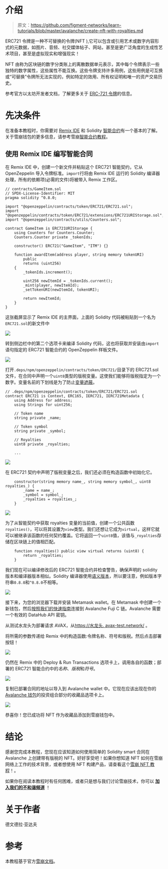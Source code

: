 # 介绍

> 原文：<https://github.com/figment-networks/learn-tutorials/blob/master/avalanche/create-nft-with-royalties.md>

ERC721 令牌是一种不可替换的令牌(NFT ),它可以包含或引用艺术或数字内容形式的元数据，如图片、音频、社交媒体帖子、网站，甚至是更广泛角度的生成性艺术项目，甚至是虚拟现实和增强现实！

NFT 由称为区块链的数字分类账上的离散数据单元表示，其中每个令牌表示一些独特的数字属性，这些属性不能互换。这些令牌支持许多用例，这些用例是可互换或“可替换”令牌所无法实现的，例如特定的效用、所有权证明和唯一的资产交易历史。

参考官方以太坊开发者文档，了解更多关于 [ERC-721 令牌](https://ethereum.org/en/developers/docs/standards/tokens/erc-721/)的信息。

# 先决条件

在准备本教程时，你需要对 [Remix IDE](https://remix.ethereum.org/) 和 Solidity [智能合约](https://solidity-by-example.org/)有一个基本的了解。关于雪崩钱包的更多信息，请参考雪崩[智能合约教程](https://learn.figment.io/tutorials/deploy-a-smart-contract-on-avalanche-using-remix-and-metamask)。

## 使用 Remix IDE 编写智能合同

在 Remix IDE 中，创建一个新文件并粘贴这个 ERC721 智能契约，它从 OpenZeppelin 导入令牌标准。`import`行将由 Remix IDE 运行的 Solidity 编译器处理，所有的依赖项(必需的文件)将被带入 Remix 工作区。

```
// contracts/GameItem.sol
// SPDX-License-Identifier: MIT
pragma solidity ^0.8.0;

import "@openzeppelin/contracts/token/ERC721/ERC721.sol";
import "@openzeppelin/contracts/token/ERC721/extensions/ERC721URIStorage.sol";
import "@openzeppelin/contracts/utils/Counters.sol";

contract GameItem is ERC721URIStorage {
    using Counters for Counters.Counter;
    Counters.Counter private _tokenIds;

    constructor() ERC721("GameItem", "ITM") {}

    function awardItem(address player, string memory tokenURI)
        public
        returns (uint256)
    {
        _tokenIds.increment();

        uint256 newItemId = _tokenIds.current();
        _mint(player, newItemId);
        _setTokenURI(newItemId, tokenURI);

        return newItemId;
    }
}
```

这张截屏显示了 Remix IDE 的主界面，上面的 Solidity 代码被粘贴到一个名为`ERC721.sol`的新文件中

![](img/c47c2066533e13e1eb57b1a85dbdbabe.png)

转到侧边栏中的第二个选项卡来编译 Solidity 代码，这也将获取并安装由`import`语句指定的 ERC721 智能合约的 OpenZeppelin 样板文件。

![](img/c71113cd274f10f4f3306aa44f4b9a2a.png)

打开`.deps/npm/openzeppelin/contracts/token/ERC721/`目录下的 ERC721.sol 文件，在合同中声明一个`uint8`类型的版税变量。这使我们能够将版税指定为一个数字。变量名前的下划线是为了防止[变量遮蔽](https://en.wikipedia.org/wiki/Variable_shadowing)。

```
// .deps/npm/openzeppelin/contracts/token/ERC721/ERC721.sol
contract ERC721 is Context, ERC165, IERC721, IERC721Metadata {
    using Address for address;
    using Strings for uint256;

    // Token name
    string private _name;

    // Token symbol
    string private _symbol;

    // Royalties
    uint8 private _royalties;

    ...
```

![](img/20f9a42cd0e7f2c09aefbafead280ff9.png)

在 ERC721 契约中声明了版税变量之后，我们还必须在构造函数中初始化它。

```
    constructor(string memory name_, string memory symbol_, uint8 royalties_) {
        _name = name_;
        _symbol = symbol_;
        _royalties = royalties_;
    }
```

![](img/2b9f8d13919634aaeb594342293f0270.png)

为了从智能契约中获取 royalties 变量的当前值，创建一个公共函数`royalties()`，可以将其设置为`view`类型。我们还想让它成为`virtual`，这样它就可以被继承该函数的任何契约覆盖。它将返回一个`uint8`值，该值与`_royalties`存储在区块链上的值相匹配。

```
    function royalties() public view virtual returns (uint8) {
        return _royalties;
    }
```

我们现在可以编译修改后的 ERC721 智能合约并检查警告，确保声明的 solidity 版本和编译器版本相似。Solidity 编译器使用[语义版本](http://semver.org/)，所以要注意，例如版本字符串`0.8.0`和`^0.8.0`不相等。

![](img/2952625a09021994a964e11eab1ba3c3.png)

接下来，为您的浏览器下载并安装 Metamask wallet。在 Metamask 中创建一个新钱包，然后[按照我们的快速指南](https://learn.figment.io/tutorials/deploy-a-smart-contract-on-avalanche-using-remix-and-metamask#step-1-setting-up-metamask)连接到 Avalanche Fuji C 链。Avalanche 需要一个有效的 DataHub API 密钥。

从测试水龙头为部署请求 AVAX，从[https://水龙头. avax-test.network/](https://faucet.avax-test.network/) 。

将所需的参数传递给 Remix 中的构造函数:令牌名称、符号和版税。然后点击部署按钮！

![](img/bc200f515000ba0d60c3150e51781727.png)

仍然在 Remix 中的 Deploy & Run Transactions 选项卡上，调用各自的函数；部署的 ERC721 智能合约中的*名称*、*版税*和*符号*。

![](img/adfcc56a3a34806181dda1bc4e05068f.png)

复制已部署合同的地址以导入到 Avalanche wallet 中。它现在应该出现在你的 [Avalanche 钱包](https://wallet.avax.network/)的投资组合部分的收藏品选项卡上。

![](img/f4467fad6e35599e2eb73e6a298bf963.png)

恭喜你！您已成功将 NFT 作为收藏品添加到雪崩钱包中。

# 结论

感谢您完成本教程，您现在应该知道如何使用简单的 Solidity smart 合同在 Avalanche 上创建带有版税的 NFT。好好享受吧！如果你想知道 NFT 如何在雪崩网络上工作的技术背景，或者想使用 NFT 构建产品，请查看这个[雪崩 NFT 教程](https://learn.figment.io/tutorials/create-mint-transfer-nft)！。

如果你在阅读本教程时有任何困难，或者只是想与我们讨论雪崩技术，你可以 [**加入我们的不和谐频道**](https://discord.gg/fszyM7K) ！

# 关于作者

德文德拉·亚达夫

# 参考

本教程基于官方[雪崩文档](https://docs.avax.network/build/tutorials/smart-contracts/deploy-a-smart-contract-on-avalanche-using-remix-and-metamask)。